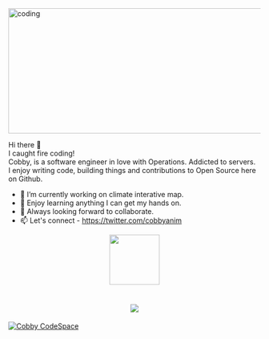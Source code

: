 <img alt="coding" width="784" height="250" src="https://user-images.githubusercontent.com/39762158/227996618-bb580d71-644f-45e9-8cf9-33f2a360d3eb.png" />

Hi there 👋 <br/>
I caught fire coding!<br/>
Cobby, is a software engineer in love with Operations. Addicted to servers.<br/>
I enjoy writing code, building things and contributions to Open Source here on Github.


- 🔭 I’m currently working on climate interative map.
- 🌱 Enjoy learning anything I can get my hands on.
- 👯 Always looking forward to collaborate.
- 📫 Let's connect - https://twitter.com/cobbyanim

<div id="header" align="center">
  <img src="https://media.giphy.com/media/HwBlFQZFcAoUcPHZdX/giphy.gif" width="100"/>
</div>


<h1 align="center">
  <a href="https://git.io/typing-svg">
    <img src="https://readme-typing-svg.herokuapp.com/?lines=Hello+there!+👋;Meet+Cobby+Anim...;A+Software+Engineer..;+In+love+with+operations+;+Let's+connect;+Welcome+to+my+CodeSpace!;&center=true&size=20">
  </a>
</h1>



<a href="#" onclick='window.open("https://twitter.com/cobbyanim");return false;'>![Cobby CodeSpace](https://user-images.githubusercontent.com/39762158/228011909-8bdbe023-3cad-48da-8269-6aaed3a8508f.gif)</a>

